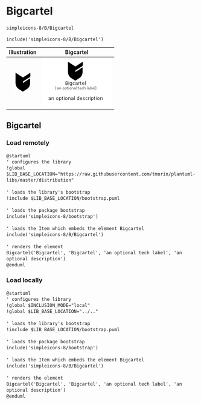 # Bigcartel


```text
simpleicons-8/B/Bigcartel
```

```text
include('simpleicons-8/B/Bigcartel')
```



| Illustration | Bigcartel |
| :---: | :---: |
| ![illustration for Illustration](../../simpleicons-8/B/Bigcartel.png) | ![illustration for Bigcartel](../../simpleicons-8/B/Bigcartel.Local.png) |




## Bigcartel

### Load remotely
```plantuml
@startuml
' configures the library
!global $LIB_BASE_LOCATION="https://raw.githubusercontent.com/tmorin/plantuml-libs/master/distribution"

' loads the library's bootstrap
!include $LIB_BASE_LOCATION/bootstrap.puml

' loads the package bootstrap
include('simpleicons-8/bootstrap')

' loads the Item which embeds the element Bigcartel
include('simpleicons-8/B/Bigcartel')

' renders the element
Bigcartel('Bigcartel', 'Bigcartel', 'an optional tech label', 'an optional description')
@enduml
```

### Load locally
```plantuml
@startuml
' configures the library
!global $INCLUSION_MODE="local"
!global $LIB_BASE_LOCATION="../.."

' loads the library's bootstrap
!include $LIB_BASE_LOCATION/bootstrap.puml

' loads the package bootstrap
include('simpleicons-8/bootstrap')

' loads the Item which embeds the element Bigcartel
include('simpleicons-8/B/Bigcartel')

' renders the element
Bigcartel('Bigcartel', 'Bigcartel', 'an optional tech label', 'an optional description')
@enduml
```

